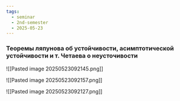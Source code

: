 ```yaml
---
tags:
  - seminar
  - 2nd-semester
  - 2025-05-23
---
```


### Теоремы ляпунова об устойчивости, асимптотической устойчивости и т. Четаева о неусточивости

![[Pasted image 20250523092145.png]]

![[Pasted image 20250523092157.png]]

![[Pasted image 20250523092127.png]]

